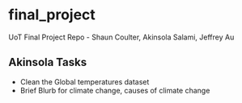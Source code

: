 # final_project
UoT Final Project Repo - Shaun Coulter, Akinsola Salami, Jeffrey Au

## Akinsola Tasks

* Clean the Global temperatures dataset
* Brief Blurb for climate change, causes of climate change